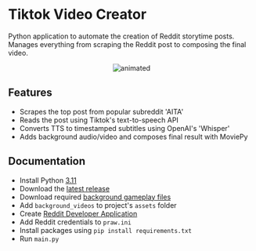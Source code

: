 # Tiktok Video Creator
Python application to automate the creation of Reddit storytime posts. \
Manages everything from scraping the Reddit post to composing the final video. 

<p align="center">
  <img src="https://github.com/Shynee1/TiktokVideoCreator/assets/87081214/adbf322e-a54f-4d04-9879-c862d72119ad" alt="animated" />
</p>

## **Features**
- Scrapes the top post from popular subreddit 'AITA'
- Reads the post using Tiktok's text-to-speech API
- Converts TTS to timestamped subtitles using OpenAI's 'Whisper'
- Adds background audio/video and composes final result with MoviePy
  
## **Documentation**
- Install Python [3.11](https://www.python.org/downloads/release/python-3117/)
- Download the [latest release](https://github.com/Shynee1/TiktokVideoCreator/releases)
- Download required [background gameplay files](https://drive.google.com/drive/folders/1TWEpfcW3aq6tcTMpgAP9RhPVDR6HpWza?usp=sharing)
- Add `background_videos` to project's `assets` folder
- Create [Reddit Developer Application](https://old.reddit.com/prefs/apps/)
- Add Reddit credentials to `praw.ini`
- Install packages using ```pip install requirements.txt```
- Run `main.py`
